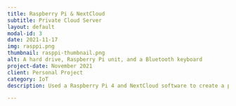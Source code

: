 ```yaml
---
title: Raspberry Pi & NextCloud
subtitle: Private Cloud Server
layout: default
modal-id: 3
date: 2021-11-17
img: rasppi.png
thumbnail: rasppi-thumbnail.png
alt: A hard drive, Raspberry Pi unit, and a Bluetooth keyboard
project-date: November 2021
client: Personal Project
category: IoT
description: Used a Raspberry Pi 4 and NextCloud software to create a private cloud server for my home network. The NextCloud server is hosted on Raspberry Pi, connected to my personal domain name, and can be used anywhere in the world in the same manner as Dropbox, iCloud, etc.

---
```


